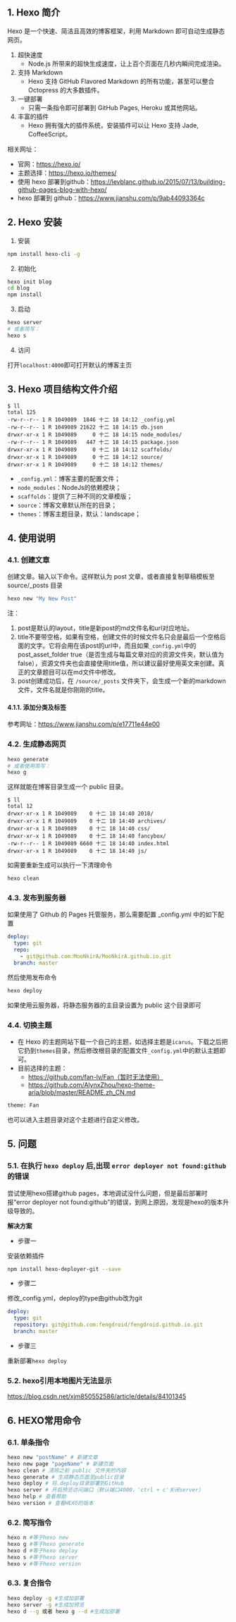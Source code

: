 ## 1. Hexo 简介

Hexo 是一个快速、简洁且高效的博客框架，利用 Markdown 即可自动生成静态网页。

1. 超快速度
    - Node.js 所带来的超快生成速度，让上百个页面在几秒内瞬间完成渲染。
2. 支持 Markdown
    - Hexo 支持 GitHub Flavored Markdown 的所有功能，甚至可以整合 Octopress 的大多数插件。
3. 一键部署
    - 只需一条指令即可部署到 GitHub Pages, Heroku 或其他网站。
4. 丰富的插件
    - Hexo 拥有强大的插件系统，安装插件可以让 Hexo 支持 Jade, CoffeeScript。

相关网址：

- 官网：https://hexo.io/
- 主题选择：https://hexo.io/themes/
- 使用 hexo 部署到github：https://levblanc.github.io/2015/07/13/building-github-pages-blog-with-hexo/
- hexo 部署到 github：https://www.jianshu.com/p/9ab44093364c

## 2. Hexo 安装

1. 安装

```bash
npm install hexo-cli -g
```

2. 初始化

```bash
hexo init blog
cd blog
npm install
```

3. 启动

```bash
hexo server
# 或者简写：
hexo s
```

4. 访问

打开`localhost:4000`即可打开默认的博客主页

## 3. Hexo 项目结构文件介绍

```
$ ll
total 125
-rw-r--r-- 1 R 1049089  1846 十二 18 14:12 _config.yml
-rw-r--r-- 1 R 1049089 21622 十二 18 14:15 db.json
drwxr-xr-x 1 R 1049089     0 十二 18 14:15 node_modules/
-rw-r--r-- 1 R 1049089   447 十二 18 14:15 package.json
drwxr-xr-x 1 R 1049089     0 十二 18 14:12 scaffolds/
drwxr-xr-x 1 R 1049089     0 十二 18 14:12 source/
drwxr-xr-x 1 R 1049089     0 十二 18 14:12 themes/
```

- `_config.yml`：博客主要的配置文件；
- `node_modules`：NodeJs的依赖模块；
- `scaffolds`：提供了三种不同的文章模版；
- `source`：博客文章默认所在的目录；
- `themes`：博客主题目录，默认：landscape；

## 4. 使用说明
### 4.1. 创建文章

创建文章。输入以下命令。这样默认为 post 文章，或者直接复制草稿模板至 source/_posts 目录

```bash
hexo new "My New Post"
```

注：

1. post是默认的layout，title是新post的md文件名和url对应地址。
2. title不要带空格，如果有空格，创建文件的时候文件名只会是最后一个空格后面的文字。它将会用在该post的url中，而且如果`_config.yml`中的post_asset_folder true（是否生成与每篇文章对应的资源文件夹，默认值为false），资源文件夹也会直接使用title值，所以建议最好使用英文来创建。真正的文章题目可以在md文件中修改。
3. post创建成功后，在 `/source/_posts` 文件夹下，会生成一个新的markdown文件，文件名就是你刚刚的title。

#### 4.1.1. 添加分类及标签

参考网址：https://www.jianshu.com/p/e17711e44e00

### 4.2. 生成静态网页

```bash
hexo generate
# 或者使用简写：
hexo g
```

这样就能在博客目录生成一个 public 目录。

```
$ ll
total 12
drwxr-xr-x 1 R 1049089    0 十二 18 14:40 2018/
drwxr-xr-x 1 R 1049089    0 十二 18 14:40 archives/
drwxr-xr-x 1 R 1049089    0 十二 18 14:40 css/
drwxr-xr-x 1 R 1049089    0 十二 18 14:40 fancybox/
-rw-r--r-- 1 R 1049089 6660 十二 18 14:40 index.html
drwxr-xr-x 1 R 1049089    0 十二 18 14:40 js/
```

如需要重新生成可以执行一下清理命令

```bash
hexo clean
```

### 4.3. 发布到服务器

如果使用了 Github 的 Pages 托管服务，那么需要配置 _config.yml 中的如下配置

```yml
deploy:
  type: git
  repo:
    - git@github.com:MooNkirA/MooNkirA.github.io.git
  branch: master
```

然后使用发布命令

```bash
hexo deploy
```

如果使用云服务器，将静态服务器的主目录设置为 public 这个目录即可

### 4.4. 切换主题

- 在 Hexo 的主题网站下载一个自己的主题，如选择主题是`icarus`。下载之后把它扔到`themes`目录，然后修改根目录的配置文件`_config.yml`中的默认主题即可。
- 目前选择的主题：
    - https://github.com/fan-lv/Fan（暂时无法使用）
    - https://github.com/AlynxZhou/hexo-theme-aria/blob/master/README.zh_CN.md

```bash
theme: Fan
```

也可以进入主题目录对这个主题进行自定义修改。

## 5. 问题
### 5.1. 在执行 `hexo deploy` 后,出现 `error deployer not found:github` 的错误

尝试使用hexo搭建github pages，本地调试没什么问题，但是最后部署时报“error deployer not found:github”的错误，到网上原因，发现是hexo的版本升级导致的。

**解决方案**

- 步骤一

安装依赖插件

```bash
npm install hexo-deployer-git --save
```
- 步骤二

修改_config.yml，deploy的type由github改为git

```yml
deploy:
  type: git
  repository: git@github.com:fengdroid/fengdroid.github.io.git
  branch: master
```

- 步骤三

重新部署`hexo deploy`

### 5.2. hexo引用本地图片无法显示

https://blog.csdn.net/xjm850552586/article/details/84101345

## 6. HEXO常用命令
### 6.1. 单条指令

```bash
hexo new "postName" # 新建文章
hexo new page "pageName" # 新建页面
hexo clean # 清除之前 public 文件夹的内容
hexo generate # 生成静态页面至public目录
hexo deploy # 将.deploy目录部署到GitHub
hexo server # 开启预览访问端口（默认端口4000，'ctrl + c'关闭server）
hexo help # 查看帮助
hexo version # 查看HEXO的版本
```

### 6.2. 简写指令

```bash
hexo n #等于hexo new
hexo g #等于hexo generate
hexo d #等于hexo deploy
hexo s #等于hexo server
hexo v #等于hexo version
```

### 6.3. 复合指令

```bash
hexo deploy -g #生成加部署
hexo server -g #生成加预览
hexo d --g 或者 hexo g --d #生成加部署
```

